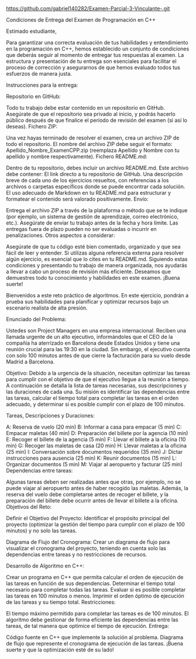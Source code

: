 https://github.com/gabriel140282/Examen-Parcial-3-Vinculante-.git

Condiciones de Entrega del Examen de Programación en C++

Estimado estudiante,

Para garantizar una correcta evaluación de tus habilidades y entendimiento en la programación en C++, hemos establecido un conjunto de condiciones que deberás seguir al momento de entregar tus respuestas al examen. La estructura y presentación de tu entrega son esenciales para facilitar el proceso de corrección y asegurarnos de que hemos evaluado todos tus esfuerzos de manera justa.

Instrucciones para la entrega:

Repositorio en GitHub:

Todo tu trabajo debe estar contenido en un repositorio en GitHub.
Asegúrate de que el repositorio sea privado al inicio, y podrás hacerlo público después de que finalice el período de revisión del examen (si así lo deseas).
Fichero ZIP:

Una vez hayas terminado de resolver el examen, crea un archivo ZIP de todo el repositorio.
El nombre del archivo ZIP debe seguir el formato: Apellido_Nombre_ExamenCPP.zip (reemplaza Apellido y Nombre con tu apellido y nombre respectivamente).
Fichero README.md:

Dentro de tu repositorio, debes incluir un archivo README.md.
Este archivo debe contener:
El link directo a tu repositorio de GitHub.
Una descripción breve de cada uno de los ejercicios resueltos, con referencias a los archivos o carpetas específicos donde se puede encontrar cada solución.
El uso adecuado de Markdown en tu README.md para estructurar y formatear el contenido será valorado positivamente.
Envío:

Entrega el archivo ZIP a través de la plataforma o método que se te indique (por ejemplo, un sistema de gestión de aprendizaje, correo electrónico, etc.).
Asegúrate de enviar tu trabajo antes de la fecha y hora límite. Las entregas fuera de plazo pueden no ser evaluadas o incurrir en penalizaciones.
Otros aspectos a considerar:

Asegúrate de que tu código esté bien comentado, organizado y que sea fácil de leer y entender.
Si utilizas alguna referencia externa para resolver algún ejercicio, es esencial que lo cites en tu README.md.
Siguiendo estas condiciones y presentando tu trabajo de manera organizada, nos ayudarás a llevar a cabo un proceso de revisión más eficiente. Deseamos que demuestres todo tu conocimiento y habilidades en este examen. ¡Buena suerte!


Bienvenidos a este reto práctico de algoritmos. En este ejercicio, pondrán a prueba sus habilidades para planificar y optimizar recursos bajo un escenario realista de alta presión.

Enunciado del Problema:

Ustedes son Project Managers en una empresa internacional. Reciben una llamada urgente de un alto ejecutivo, informándoles que el CEO de la compañía ha aterrizado en Barcelona desde Estados Unidos y tiene una reunión crucial para las 19:30 en la ciudad. Sin embargo, el ejecutivo cuenta con solo 100 minutos antes de que cierre la facturación para su vuelo desde Madrid a Barcelona.

Objetivo: Debido a la urgencia de la situación, necesitan optimizar las tareas para cumplir con el objetivo de que el ejecutivo llegue a la reunión a tiempo. A continuación se detalla la lista de tareas necesarias, sus descripciones y las duraciones de cada una. Su misión es identificar las dependencias entre las tareas, calcular el tiempo total para completar las tareas en el orden adecuado, y determinar si es posible cumplir con el plazo de 100 minutos.

Tareas, Descripciones y Duraciones:

A: Reserva de vuelo (20 min)
B: Informar a casa para empacar (5 min)
C: Empacar maletas (40 min)
D: Preparación del billete por la agencia (10 min)
E: Recoger el billete de la agencia (5 min)
F: Llevar el billete a la oficina (10 min)
G: Recoger las maletas de casa (20 min)
H: Llevar maletas a la oficina (25 min)
I: Conversación sobre documentos requeridos (35 min)
J: Dictar instrucciones para ausencia (25 min)
K: Reunir documentos (15 min)
L: Organizar documentos (5 min)
M: Viajar al aeropuerto y facturar (25 min)
Dependencias entre tareas:

Algunas tareas deben ser realizadas antes que otras, por ejemplo, no se puede viajar al aeropuerto antes de haber recogido las maletas.
Además, la reserva del vuelo debe completarse antes de recoger el billete, y la preparación del billete debe ocurrir antes de llevar el billete a la oficina.
Objetivos del Reto:

Definir el Objetivo del Proyecto: Identificar el propósito principal del proyecto (optimizar la gestión del tiempo para cumplir con el plazo de 100 minutos) y no solo las tareas.

Diagrama de Flujo del Cronograma: Crear un diagrama de flujo para visualizar el cronograma del proyecto, teniendo en cuenta solo las dependencias entre tareas y no restricciones de recursos.

Desarrollo de Algoritmo en C++:

Crear un programa en C++ que permita calcular el orden de ejecución de las tareas en función de sus dependencias.
Determinar el tiempo total necesario para completar todas las tareas.
Evaluar si es posible completar las tareas en 100 minutos o menos.
Imprimir el orden óptimo de ejecución de las tareas y su tiempo total.
Restricciones:

El tiempo máximo permitido para completar las tareas es de 100 minutos.
El algoritmo debe gestionar de forma eficiente las dependencias entre las tareas, de tal manera que optimice el tiempo de ejecución.
Entrega:

Código fuente en C++ que implemente la solución al problema.
Diagrama de flujo que represente el cronograma de ejecución de las tareas.
¡Buena suerte y que la optimización esté de su lado!
